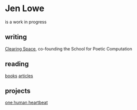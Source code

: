 # Jen Lowe

is a work in progress

## writing
[Clearing Space](http://stet.editorially.com/articles/clearing-space/), co-founding the School for Poetic Computation

## reading
[books](http://jenlowe.net/reading/books)
[articles](http://jenlowe.net/reading/unreadread)

## projects

[one human heartbeat](http://onehumanheartbeat.com/)
